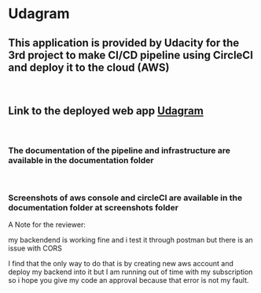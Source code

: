 # Udagram

## This application is provided by Udacity for the 3rd project to make CI/CD pipeline using CircleCI and deploy it to the cloud (AWS)

<br>

## Link to the deployed web app [Udagram](http://bucket12-12.s3-website-us-east-1.amazonaws.com)

<br>

### The documentation of the pipeline and infrastructure are available in the documentation folder

<br>

### Screenshots of aws console and circleCI are available in the documentation folder at screenshots folder

A Note for the reviewer: 

my backendend is working fine and i test it through postman but there is an issue with CORS

I find that the only way to do that is by creating new aws account and deploy my backend into it but I am running out of time with my subscription so i hope you give my code an approval because that error is not my fault. 
